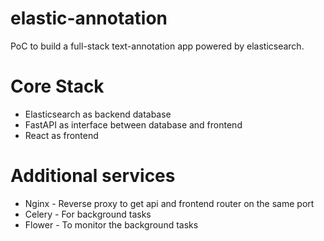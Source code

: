 # elastic-annotation
PoC to build a full-stack text-annotation app powered by elasticsearch. 

# Core Stack
* Elasticsearch as backend database
* FastAPI as interface between database and frontend
* React as frontend

# Additional services
* Nginx - Reverse proxy to get api and frontend router on the same port
* Celery - For background tasks
* Flower - To monitor the background tasks
